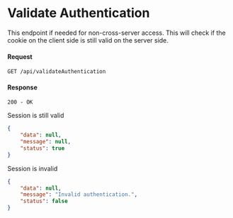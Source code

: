# Validate Authentication

This endpoint if needed for non-cross-server access. This will check if the cookie on the client side is still valid on the server side.

#### Request

`GET /api/validateAuthentication`

#### Response

`200 - OK`

Session is still valid

```json
{
    "data": null,
    "message": null,
    "status": true
}
```

Session is invalid

```json
{
    "data": null,
    "message": "Invalid authentication.",
    "status": false
}
```